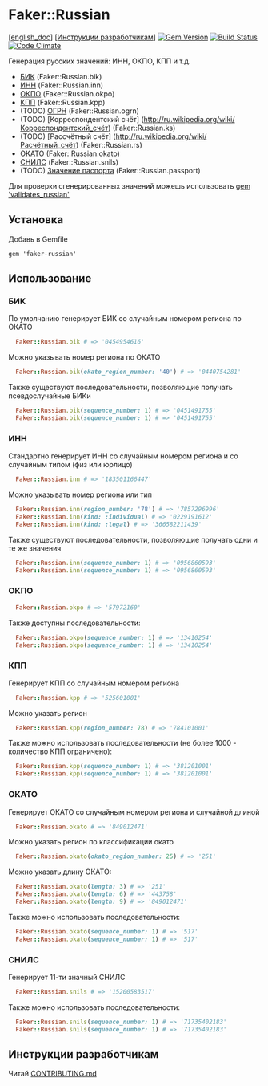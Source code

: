 # Faker::Russian

[[english_doc](doc/english_readme.md)]
[[Инструкции разработчикам](CONTRIBUTING.md)]
[![Gem Version](https://badge.fury.io/rb/faker-russian.svg)](http://badge.fury.io/rb/faker-russian)
[![Build Status](https://travis-ci.org/asiniy/faker-russian.svg?branch=master)](https://travis-ci.org/asiniy/faker-russian)
[![Code Climate](https://codeclimate.com/github/asiniy/faker-russian.png)](https://codeclimate.com/github/asiniy/faker-russian)

Генерация русских значений: ИНН, ОКПО, КПП и т.д.

* [БИК](http://ru.wikipedia.org/wiki/Банковский_идентификационный_код) (Faker::Russian.bik)
* [ИНН](http://ru.wikipedia.org/wiki/Идентификационный_номер_налогоплательщика) (Faker::Russian.inn)
* [ОКПО](http://ru.wikipedia.org/wiki/Общероссийский_классификатор_предприятий_и_организаций) (Faker::Russian.okpo)
* [КПП](http://ru.wikipedia.org/wiki/Код_причины_постановки_на_учёт) (Faker::Russian.kpp)
* (TODO) [ОГРН](http://ru.wikipedia.org/wiki/Основной_государственный_регистрационный_номер) (Faker::Russian.ogrn)
* (TODO) [Корреспондентский счёт] (http://ru.wikipedia.org/wiki/Корреспондентский_счёт) (Faker::Russian.ks)
* (TODO) [Рассчётный счёт] (http://ru.wikipedia.org/wiki/Расчётный_счёт) (Faker::Russian.rs)
* [OKATO](http://ru.wikipedia.org/wiki/Общероссийский_классификатор_объектов_административно-территориального_деления) (Faker::Russian.okato)
* [СНИЛС](http://ru.wikipedia.org/wiki/Страховой_номер_индивидуального_лицевого_счёта) (Faker::Russian.snils)
* (TODO) [Значение паспорта](http://ru.wikipedia.org/wiki/Паспорт_гражданина_Российской_Федерации) (Faker::Russian.passport)

Для проверки сгенерированных значений можешь использовать [gem 'validates_russian'](https://github.com/asiniy/validates_russian)

## Установка

Добавь в Gemfile

    gem 'faker-russian'

## Использование

### БИК

По умолчанию генерирует БИК со случайным номером региона по ОКАТО

``` ruby
  Faker::Russian.bik # => '0454954616'
```

Можно указывать номер региона по ОКАТО

``` ruby
  Faker::Russian.bik(okato_region_number: '40') # => '0440754281'
```

Также существуют последовательности, позволяющие получать псевдослучайные БИКи

``` ruby
  Faker::Russian.bik(sequence_number: 1) # => '0451491755'
  Faker::Russian.bik(sequence_number: 1) # => '0451491755'
```

### ИНН

Стандартно генерирует ИНН со случайным номером региона и со случайным типом (физ или юрлицо)

``` ruby
  Faker::Russian.inn # => '183501166447'
```

Можно указывать номер региона или тип

``` ruby
  Faker::Russian.inn(region_number: '78') # => '7857296996'
  Faker::Russian.inn(kind: :individual) # => '0229191612'
  Faker::Russian.inn(kind: :legal) # => '366582211439'
```

Также существуют последовательности, позволяющие получать одни и те же значения

``` ruby
  Faker::Russian.inn(sequence_number: 1) # => '0956860593'
  Faker::Russian.inn(sequence_number: 1) # => '0956860593'
```

### ОКПО

``` ruby
  Faker::Russian.okpo # => '57972160'
```

Также доступны последовательности:

``` ruby
  Faker::Russian.okpo(sequence_number: 1) # => '13410254'
  Faker::Russian.okpo(sequence_number: 1) # => '13410254'
```


### КПП

Генерирует КПП со случайным номером региона

``` ruby
  Faker::Russian.kpp # => '525601001'
```

Можно указать регион

``` ruby
  Faker::Russian.kpp(region_number: 78) # => '784101001'
```

Также можно использовать последовательности (не более 1000 - количество КПП ограничено):

``` ruby
  Faker::Russian.kpp(sequence_number: 1) # => '381201001'
  Faker::Russian.kpp(sequence_number: 1) # => '381201001'
```

### ОКАТО

Генерирует ОКАТО со случайным номером региона и случайной длиной

``` ruby
  Faker::Russian.okato # => '849012471'
```

Можно указать регион по классификации окато

``` ruby
  Faker::Russian.okato(okato_region_number: 25) # => '251'
```

Можно указать длину ОКАТО:

``` ruby
  Faker::Russian.okato(length: 3) # => '251'
  Faker::Russian.okato(length: 6) # => '443758'
  Faker::Russian.okato(length: 9) # => '849012471'
```

Также можно использовать последовательности:

``` ruby
  Faker::Russian.okato(sequence_number: 1) # => '517'
  Faker::Russian.okato(sequence_number: 1) # => '517'
```

### СНИЛС

Генерирует 11-ти значный СНИЛС

``` ruby
  Faker::Russian.snils # => '15200583517'
```

Также можно использовать последовательности:

``` ruby
  Faker::Russian.snils(sequence_number: 1) # => '71735402183'
  Faker::Russian.snils(sequence_number: 1) # => '71735402183'
```

## Инструкции разработчикам

Читай [CONTRIBUTING.md](CONTRIBUTING.md)
